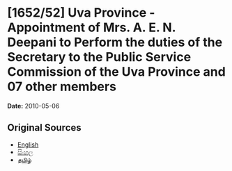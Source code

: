 # [1652/52] Uva Province - Appointment of Mrs. A. E. N. Deepani to Perform the duties of the Secretary to the Public Service Commission of the Uva Province and 07 other members

**Date:** 2010-05-06

## Original Sources

- [English](https://documents.gov.lk/view/extra-gazettes/2010/5/1652-52_E.pdf)
- [සිංහල](https://documents.gov.lk/view/extra-gazettes/2010/5/1652-52_S.pdf)
- [தமிழ்](https://documents.gov.lk/view/extra-gazettes/2010/5/1652-52_T.pdf)
